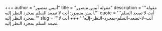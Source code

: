 +++
author = "أنيس منصور"
title = "مقولة أنيس منصور"
description = '''مقولة أنيس منصور: أنت لا تصعد السلم بمجرد النظر إليه.'''
quote = '''أنت لا تصعد السلم بمجرد النظر إليه.'''
slug = '''أنت-لا-تصعد-السلم-بمجرد-النظر-إليه'''
+++
أنت لا تصعد السلم بمجرد النظر إليه.
